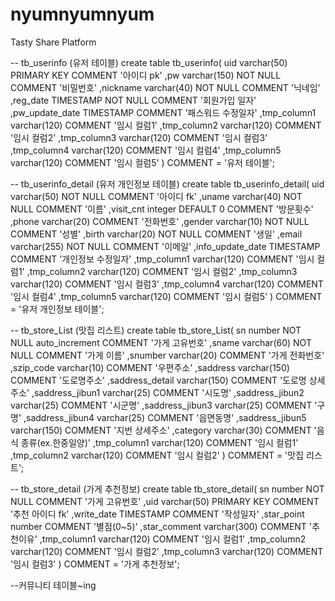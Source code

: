 # nyumnyumnyum
Tasty Share Platform

-- tb_userinfo (유저 테이블)
create table tb_userinfo(
	 uid varchar(50) PRIMARY KEY COMMENT '아이디 pk'
	,pw varchar(150) NOT NULL COMMENT '비밀번호'
	,nickname varchar(40) NOT NULL COMMENT '닉네임'
	,reg_date TIMESTAMP NOT NULL COMMENT '회원가입 일자'
	,pw_update_date TIMESTAMP COMMENT '패스워드 수정일자'
	,tmp_column1 varchar(120) COMMENT '임시 컬럼1'
	,tmp_column2 varchar(120) COMMENT '임시 컬럼2'
	,tmp_column3 varchar(120) COMMENT '임시 컬럼3'
	,tmp_column4 varchar(120) COMMENT '임시 컬럼4'
	,tmp_column5 varchar(120) COMMENT '임시 컬럼5'
) COMMENT = '유저 테이블';

-- tb_userinfo_detail (유저 개인정보 테이블)
create table tb_userinfo_detail(
	 uid varchar(50) NOT NULL COMMENT '아이디 fk'
	,uname varchar(40) NOT NULL COMMENT '이름'
	,visit_cnt integer DEFAULT 0 COMMENT '방문횟수'
	,phone varchar(20) COMMENT '전화번호'
	,gender varchar(10) NOT NULL COMMENT '성별'
	,birth varchar(20) NOT NULL COMMENT '생일'
	,email varchar(255) NOT NULL COMMENT '이메일'
	,info_update_date TIMESTAMP COMMENT '개인정보 수정일자'
	,tmp_column1 varchar(120) COMMENT '임시 컬럼1'
	,tmp_column2 varchar(120) COMMENT '임시 컬럼2'
	,tmp_column3 varchar(120) COMMENT '임시 컬럼3'
	,tmp_column4 varchar(120) COMMENT '임시 컬럼4'
	,tmp_column5 varchar(120) COMMENT '임시 컬럼5'
) COMMENT = '유저 개인정보 테이블';

-- tb_store_List (맛집 리스트)
create table tb_store_List(
	 sn number NOT NULL auto_increment COMMENT '가게 고유번호'
	 ,sname varchar(60) NOT NULL COMMENT '가게 이름'
	 ,snumber varchar(20) COMMENT '가게 전화번호'
	 ,szip_code varchar(10) COMMENT '우편주소'
	 ,saddress varchar(150) COMMENT '도로명주소'
	 ,saddress_detail varchar(150) COMMENT '도로명 상세주소'
	 ,saddress_jibun1 varchar(25) COMMENT '시도명'
	 ,saddress_jibun2 varchar(25) COMMENT '시군명'
	 ,saddress_jibun3 varchar(25) COMMENT '구명'
	 ,saddress_jibun4 varchar(25) COMMENT '읍면동명'
	 ,saddress_jibun5 varchar(150) COMMENT '지번 상세주소'
	 ,category varchar(30) COMMENT '음식 종류(ex.한중일양)'
	 ,tmp_column1 varchar(120) COMMENT '임시 컬럼1'
	 ,tmp_column2 varchar(120) COMMENT '임시 컬럼2'
) COMMENT = '맛집 리스트';

-- tb_store_detail (가게 추천정보)
create table tb_store_detail(
	 sn number NOT NULL COMMENT '가게 고유번호'
	 ,uid varchar(50) PRIMARY KEY COMMENT '추천 아이디 fk'
	 ,write_date TIMESTAMP COMMENT '작성일자'
	 ,star_point number COMMENT '별점(0~5)'
	 ,star_comment varchar(300) COMMENT '추천이유'
	 ,tmp_column1 varchar(120) COMMENT '임시 컬럼1'
	 ,tmp_column2 varchar(120) COMMENT '임시 컬럼2'
	 ,tmp_column3 varchar(120) COMMENT '임시 컬럼3'
) COMMENT = '가게 추천정보';

--커뮤니티 테이블~ing
